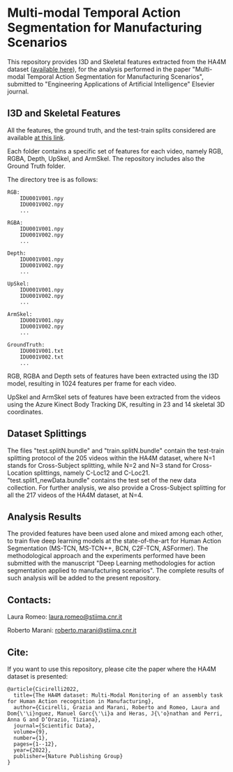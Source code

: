 # Multi-modal Temporal Action Segmentation for Manufacturing Scenarios

This repository provides I3D and Skeletal features extracted from the HA4M dataset ([available here](https://baltig.cnr.it/ISP/ha4m)), for the analysis performed in the paper "Multi-modal Temporal Action Segmentation for Manufacturing Scenarios", submitted to "Engineering Applications of Artificial Intelligence" Elsevier journal.

## I3D and Skeletal Features

All the features, the ground truth, and the test-train splits considered are available [at this link](https://cloud.cnr.it/owncloud/index.php/s/ZBrMapYdFkL6xy2).

Each folder contains a specific set of features for each video, namely RGB, RGBA, Depth, UpSkel, and ArmSkel. The repository includes also the Ground Truth folder.

The directory tree is as follows:

```
RGB:
    IDU001V001.npy
    IDU001V002.npy
    ...

RGBA:
    IDU001V001.npy
    IDU001V002.npy
    ...

Depth:
    IDU001V001.npy
    IDU001V002.npy
    ...

UpSkel:
    IDU001V001.npy
    IDU001V002.npy
    ...

ArmSkel:
    IDU001V001.npy
    IDU001V002.npy
    ...

GroundTruth:
    IDU001V001.txt
    IDU001V002.txt
    ...
```

RGB, RGBA and Depth sets of features have been extracted using the I3D model, resulting in 1024 features per frame for each video.

UpSkel and ArmSkel sets of features have been extracted from the videos using the Azure Kinect Body Tracking DK, resulting in 23 and 14 skeletal 3D coordinates.

## Dataset Splittings

The files "test.splitN.bundle" and "train.splitN.bundle" contain the test-train splitting protocol of the 205 videos within the HA4M dataset, where N=1 stands for Cross-Subject splitting, while N=2 and N=3 stand for Cross-Location splittings, namely C-Loc12 and C-Loc21. "test.split1_newData.bundle" contains the test set of the new data collection. For further analysis, we also provide a Cross-Subject splitting for all the 217 videos of the HA4M dataset, at N=4.

## Analysis Results

The provided features have been used alone and mixed among each other, to train five deep learning models at the state-of-the-art for Human Action Segmentation (MS-TCN, MS-TCN++, BCN, C2F-TCN, ASFormer). The methodological approach and the experiments performed have been submitted with the manuscript "Deep Learning methodologies for action segmentation applied to manufacturing scenarios". The complete results of such analysis will be added to the present repository.

## Contacts:

Laura Romeo: laura.romeo@stiima.cnr.it

Roberto Marani: roberto.marani@stiima.cnr.it

## Cite:

If you want to use this repository, please cite the paper where the HA4M dataset is presented:

```
@article{Cicirelli2022,
  title={The HA4M dataset: Multi-Modal Monitoring of an assembly task for Human Action recognition in Manufacturing},
  author={Cicirelli, Grazia and Marani, Roberto and Romeo, Laura and Dom{\'\i}nguez, Manuel Garc{\'\i}a and Heras, J{\'o}nathan and Perri, Anna G and D’Orazio, Tiziana},
  journal={Scientific Data},
  volume={9},
  number={1},
  pages={1--12},
  year={2022},
  publisher={Nature Publishing Group}
}
```
